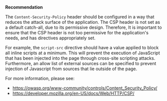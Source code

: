 **Recommendation**

The `Content-Security-Policy` header should be configured in a way that reduces the attack surface of the application. The CSP header is not set as a default catch-all, due to its permissive design. Therefore, It is important to ensure that the CSP header is not too permissive for the application's needs, and has directives appropriately set.

For example, the `script-src` directive should have a value applied to block all inline scripts at a minimum. This will prevent the execution of JavaScript that has been injected into the page through cross-site scripting attacks. Furthermore, an allow list of external sources can be specified to prevent injection of Javascript from sources that lie outside of the page.

For more information, please see:

- <https://owasp.org/www-community/controls/Content_Security_Policy/>
- <https://developer.mozilla.org/en-US/docs/Web/HTTP/CSP/>